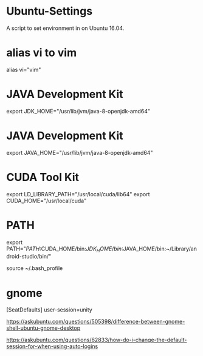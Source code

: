 # Ubuntu-Settings
A script to set environment in on Ubuntu 16.04.


# alias vi to vim
alias vi="vim"

# JAVA Development Kit
export JDK_HOME="/usr/lib/jvm/java-8-openjdk-amd64"

# JAVA Development Kit
export JAVA_HOME="/usr/lib/jvm/java-8-openjdk-amd64"

# CUDA Tool Kit
export LD_LIBRARY_PATH="/usr/local/cuda/lib64"
export CUDA_HOME="/usr/local/cuda"

# PATH
export PATH="$PATH:$CUDA_HOME/bin:$JDK_HOME/bin:$JAVA_HOME/bin:~/Library/android-studio/bin/"

source ~/.bash_profile


# gnome
[SeatDefaults]
user-session=unity

https://askubuntu.com/questions/505398/difference-between-gnome-shell-ubuntu-gnome-desktop

https://askubuntu.com/questions/62833/how-do-i-change-the-default-session-for-when-using-auto-logins
